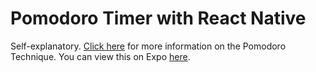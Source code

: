 # Pomodoro Timer with React Native

Self-explanatory. [Click here](https://en.wikipedia.org/wiki/Pomodoro_Technique) for more information on the Pomodoro Technique. You can view this on Expo [here](https://snack.expo.io/@chicorydove/pomodoro-timer).
